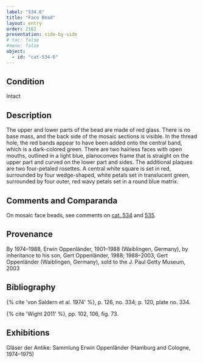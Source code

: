 ```yaml
---
label: "534.6"
title: "Face Bead"
layout: entry
order: 2162
presentation: side-by-side
# toc: false
#menu: false 
object:
  - id: "cat-534-6"
---
```


## Condition

Intact

## Description

The upper and lower parts of the bead are made of red glass. There is no base mass, and the back side of the mosaic sections is visible. In the thread hole, the red bands appear to have been added onto the central band, which is a dark-colored green. There are two hairless faces with open mouths, outlined in a light blue, planoconvex frame that is straight on the upper part and curved on the lower part and sides. The additional plaques are two four-petaled rosettes. A central white square is set in red, surrounded by four wedge-shaped, white petals set in translucent green, surrounded by four outer, red wavy petals set in a round blue matrix.

## Comments and Comparanda

On mosaic face beads, see comments on [cat. 534](/catalogue/cat-534) and [535](/catalogue/cat-535).

## Provenance

By 1974–1988, Erwin Oppenländer, 1901–1988 (Waiblingen, Germany), by inheritance to his son, Gert Oppenländer, 1988; 1988–2003, Gert Oppenländer (Waiblingen, Germany), sold to the J. Paul Getty Museum, 2003

## Bibliography

{% cite 'von Saldern et al. 1974' %}, p. 126, no. 334; p. 120, plate no. 334.

{% cite 'Wight 2011' %}, pp. 102, 106, fig. 73.

## Exhibitions

Gläser der Antike: Sammlung Erwin Oppenländer (Hamburg and Cologne, 1974–1975)